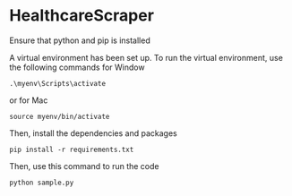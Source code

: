 # HealthcareScraper

Ensure that python and pip is installed

A virtual environment has been set up. To run the virtual environment, use the following commands for Window
```
.\myenv\Scripts\activate
```

or for Mac
```
source myenv/bin/activate
```

Then, install the dependencies and packages
```
pip install -r requirements.txt
```

Then, use this command to run the code 
```
python sample.py
```